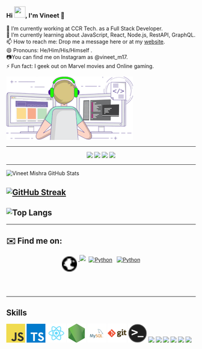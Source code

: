 ### Hi  <img src="https://raw.githubusercontent.com/TheDudeThatCode/TheDudeThatCode/master/Assets/Earth.gif" width="30" height="30" />, I'm Vineet 👋

🔭 I’m currently working at CCR Tech. as a Full Stack Developer.     <br/> 
🌱 I’m currently learning about JavaScript, React, Node.js, RestAPI, GraphQL.<br/>
📫 How to reach me: Drop me a message here or at my [website](https://vi519.github.io/vineet_mishra_web_app/).<br/>
😄 Pronouns: He/Him/His/Himself .<br/>
📷You can find me on Instagram as @vineet_m17. <br/>
⚡ Fun fact: I geek out on Marvel movies and Online gaming.<br/>


![](https://raw.githubusercontent.com/Abhijay007/Abhijay007/main/coder1.gif)


---
<p align="center">
  <a href="https://vi519.github.io/vineet_mishra_web_app/"><img src="https://img.shields.io/badge/website-000000?style=for-the-badge&logo=About.me&logoColor=white"></a>
  <a href="https://www.npmjs.com/package/epic-on-fhir-login"><img src="https://img.shields.io/badge/npm-CB3837?style=for-the-badge&logo=npm&logoColor=white"></a>  
  <a href="https://vineetmishrahbk.medium.com/"><img src="https://img.shields.io/badge/Medium-12100E?style=for-the-badge&logo=medium&logoColor=white"></a> 
<a href="https://in.linkedin.com/in/vineet-mishra-8850981a6"><img src="https://img.shields.io/badge/LinkedIn-0077B5?style=for-the-badge&logo=linkedin&logoColor=white"></a>         </p>        

---
![Vineet Mishra GitHub Stats](https://github-readme-stats.vercel.app/api?username=vi519&show_icons=true&theme=tokyonight) 

[![GitHub Streak](https://github-readme-streak-stats.herokuapp.com?user=vi519&theme=blood-dark&date_format=M%20j%5B%2C%20Y%5D)](https://git.io/streak-stats)
---
![Top Langs](https://github-readme-stats.vercel.app/api/top-langs/?username=vi519&theme=tokyonight)
---
   

---
## ✉️ Find me on:


<p align="center">
 <a href="https://vi519.github.io/vineet_mishra_web_app/" target="_blank" rel="noopener noreferrer"> <img src="https://raw.githubusercontent.com/iconic/open-iconic/master/svg/globe.svg" alt="Python" height="40" style="vertical-align:top; margin:4px"> </a>
  <a href="https://www.npmjs.com/package/epic-on-fhir-login"><img src="https://img.shields.io/badge/npm-CB3837?style=for-the-badge&logo=npm&logoColor=white"></a>  
 <a href="https://www.linkedin.com/in/vineet-mishra-8850981a6/" target="_blank" rel="noopener noreferrer"> <img src="https://cdn.jsdelivr.net/npm/simple-icons@v3/icons/linkedin.svg" alt="Python" height="40" style="vertical-align:top; margin:4px"></a>
 <a href="mailto:vineetmishrahbk@gmail.com"> <img src="https://cdn.jsdelivr.net/npm/simple-icons@v3/icons/gmail.svg" alt="Python" height="40" style="vertical-align:top; margin:4px"></a>
</p>

<br />



<br/>

---
Skills
---
<code><img height="50" src="https://raw.githubusercontent.com/github/explore/80688e429a7d4ef2fca1e82350fe8e3517d3494d/topics/javascript/javascript.png"></code>
<code><img height="50" src="https://raw.githubusercontent.com/github/explore/80688e429a7d4ef2fca1e82350fe8e3517d3494d/topics/typescript/typescript.png"></code>
<code><img height="50" src="https://raw.githubusercontent.com/github/explore/80688e429a7d4ef2fca1e82350fe8e3517d3494d/topics/react/react.png"></code>
<code><img height="50" src="https://raw.githubusercontent.com/github/explore/80688e429a7d4ef2fca1e82350fe8e3517d3494d/topics/nodejs/nodejs.png"></code>
<code><img height="50" src="https://raw.githubusercontent.com/github/explore/80688e429a7d4ef2fca1e82350fe8e3517d3494d/topics/mysql/mysql.png"></code>
<code><img height="50" src="https://raw.githubusercontent.com/github/explore/80688e429a7d4ef2fca1e82350fe8e3517d3494d/topics/git/git.png"></code>
<code><img height="50" src="https://raw.githubusercontent.com/github/explore/80688e429a7d4ef2fca1e82350fe8e3517d3494d/topics/terminal/terminal.png"></code>
<code><img height="50" src="https://upload.wikimedia.org/wikipedia/commons/thumb/c/cf/Angular_full_color_logo.svg/800px-Angular_full_color_logo.svg.png"></code>
<code><img height="50" src="https://d1jnx9ba8s6j9r.cloudfront.net/blog/wp-content/uploads/2019/07/express-logo-528x240.png"></code>
<code><img height="50" src="https://miro.medium.com/max/1400/1*b0TtGI6gWFLltL1QkRxVdg.png"></code>
<code><img height="50" src="https://www.pragimtech.com/wp-content/uploads/2019/04/bootstrap.jpg"></code>
<code><img height="50" src="https://upload.wikimedia.org/wikipedia/commons/thumb/2/29/Postgresql_elephant.svg/330px-Postgresql_elephant.svg.png"></code>
<code><img height="50" src="https://thejournalofmhealth.com/wp-content/uploads/2019/07/HL7-FHIR-Integration-Components-Made-Free-for-NHS-Customers.png"></code>


